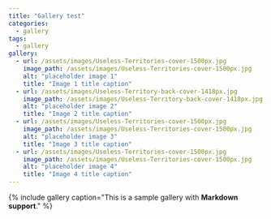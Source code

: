 ```yaml
---
title: "Gallery test"
categories:
  - gallery
tags: 
  - gallery
gallery:
  - url: /assets/images/Useless-Territories-cover-1500px.jpg
    image_path: /assets/images/Useless-Territories-cover-1500px.jpg
    alt: "placeholder image 1"
    title: "Image 1 title caption"
  - url: /assets/images/Useless-Territory-back-cover-1418px.jpg
    image_path: /assets/images/Useless-Territory-back-cover-1418px.jpg
    alt: "placeholder image 2"
    title: "Image 2 title caption"
  - url: /assets/images/Useless-Territories-cover-1500px.jpg
    image_path: /assets/images/Useless-Territories-cover-1500px.jpg
    alt: "placeholder image 3"
    title: "Image 3 title caption"
  - url: /assets/images/Useless-Territories-cover-1500px.jpg
    image_path: /assets/images/Useless-Territories-cover-1500px.jpg
    alt: "placeholder image 4"
    title: "Image 4 title caption"
---
```


{% include gallery caption="This is a sample gallery with **Markdown support**." %}